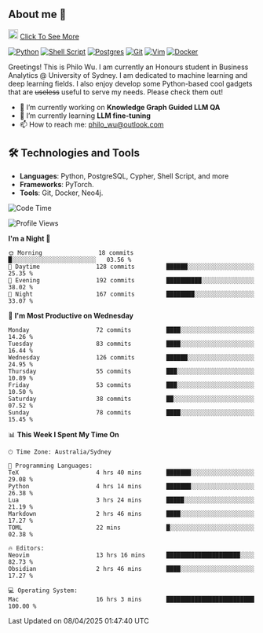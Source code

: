 ## About me 🤗

<a href="#"><img src="https://media.giphy.com/media/hvRJCLFzcasrR4ia7z/giphy.gif" width="20px" height="20px"></a> [Click To See More](https://codeboyphilo.github.io)

[![Python](https://img.shields.io/badge/python-3670A0?style=for-the-badge&logo=python&logoColor=ffdd54)](#)
[![Shell Script](https://img.shields.io/badge/shell_script-%23121011.svg?style=for-the-badge&logo=gnu-bash&logoColor=white)](#)
[![Postgres](https://img.shields.io/badge/postgres-%23316192.svg?style=for-the-badge&logo=postgresql&logoColor=white)](#)
[![Git](https://img.shields.io/badge/git-%23F05033.svg?style=for-the-badge&logo=git&logoColor=white)](#)
[![Vim](https://img.shields.io/badge/VIM-%2311AB00.svg?style=for-the-badge&logo=vim&logoColor=white)](#)
[![Docker](https://img.shields.io/badge/docker-%230db7ed.svg?style=for-the-badge&logo=docker&logoColor=white)](#)

Greetings! This is Philo Wu. I am currently an Honours student in Business Analytics \@ University of Sydney. I am dedicated to machine learning and deep learning fields. I also enjoy develop some Python-based cool gadgets that are ~~useless~~ useful to serve my needs. Please check them out!

- 🔭 I’m currently working on **Knowledge Graph Guided LLM QA**
- 🌱 I’m currently learning **LLM fine-tuning**
- 📫 How to reach me: philo_wu@outlook.com

## 🛠 Technologies and Tools
- **Languages**: Python, PostgreSQL, Cypher, Shell Script, and more
- **Frameworks**: PyTorch.
- **Tools**: Git, Docker, Neo4j.

<!--START_SECTION:waka-->
![Code Time](http://img.shields.io/badge/Code%20Time-733%20hrs%204%20mins-blue)

![Profile Views](http://img.shields.io/badge/Profile%20Views-3-blue)

**I'm a Night 🦉** 

```text
🌞 Morning                18 commits          █░░░░░░░░░░░░░░░░░░░░░░░░   03.56 % 
🌆 Daytime                128 commits         ██████░░░░░░░░░░░░░░░░░░░   25.35 % 
🌃 Evening                192 commits         ██████████░░░░░░░░░░░░░░░   38.02 % 
🌙 Night                  167 commits         ████████░░░░░░░░░░░░░░░░░   33.07 % 
```
📅 **I'm Most Productive on Wednesday** 

```text
Monday                   72 commits          ████░░░░░░░░░░░░░░░░░░░░░   14.26 % 
Tuesday                  83 commits          ████░░░░░░░░░░░░░░░░░░░░░   16.44 % 
Wednesday                126 commits         ██████░░░░░░░░░░░░░░░░░░░   24.95 % 
Thursday                 55 commits          ███░░░░░░░░░░░░░░░░░░░░░░   10.89 % 
Friday                   53 commits          ███░░░░░░░░░░░░░░░░░░░░░░   10.50 % 
Saturday                 38 commits          ██░░░░░░░░░░░░░░░░░░░░░░░   07.52 % 
Sunday                   78 commits          ████░░░░░░░░░░░░░░░░░░░░░   15.45 % 
```


📊 **This Week I Spent My Time On** 

```text
🕑︎ Time Zone: Australia/Sydney

💬 Programming Languages: 
TeX                      4 hrs 40 mins       ███████░░░░░░░░░░░░░░░░░░   29.08 % 
Python                   4 hrs 14 mins       ███████░░░░░░░░░░░░░░░░░░   26.38 % 
Lua                      3 hrs 24 mins       █████░░░░░░░░░░░░░░░░░░░░   21.19 % 
Markdown                 2 hrs 46 mins       ████░░░░░░░░░░░░░░░░░░░░░   17.27 % 
TOML                     22 mins             █░░░░░░░░░░░░░░░░░░░░░░░░   02.38 % 

🔥 Editors: 
Neovim                   13 hrs 16 mins      █████████████████████░░░░   82.73 % 
Obsidian                 2 hrs 46 mins       ████░░░░░░░░░░░░░░░░░░░░░   17.27 % 

💻 Operating System: 
Mac                      16 hrs 3 mins       █████████████████████████   100.00 % 
```


 Last Updated on 08/04/2025 01:47:40 UTC
<!--END_SECTION:waka-->
